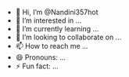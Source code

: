- 👋 Hi, I’m @Nandini357hot
- 👀 I’m interested in ...
- 🌱 I’m currently learning ...
- 💞️ I’m looking to collaborate on ...
- 📫 How to reach me ...
- 😄 Pronouns: ...
- ⚡ Fun fact: ...

<!--my name is nan

Nandini357hot/Nandini357hot is a ✨ special ✨ repository because its `README.md` (this file) appears on your GitHub profile.
You can click the Preview link to take a look at your changes.
--->

